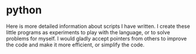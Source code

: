 # python

Here is more detailed information about scripts I have written.  I create these little programs as experiments to play with the language, or to solve problems for myself.  I would gladly accept pointers from others to improve the code and make it more efficient, or simplify the code. 
